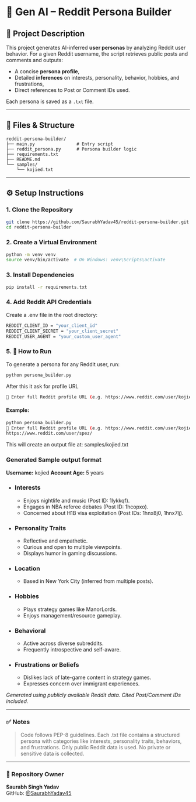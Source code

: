 # 🤖 Gen AI – Reddit Persona Builder

## 📝 Project Description

This project generates AI-inferred **user personas** by analyzing Reddit user behavior. For a given Reddit username, the script retrieves public posts and comments and outputs:
- A concise **persona profile**,
- Detailed **inferences** on interests, personality, behavior, hobbies, and frustrations,
- Direct references to Post or Comment IDs used.

Each persona is saved as a `.txt` file.

---

## 📁 Files & Structure

```text
reddit-persona-builder/
├── main.py                # Entry script
├── reddit_persona.py      # Persona builder logic
├── requirements.txt
├── README.md
└── samples/
    └── kojied.txt
```

---

## ⚙️ Setup Instructions

### 1. Clone the Repository
```bash
git clone https://github.com/SaurabhYadav45/reddit-persona-builder.git
cd reddit-persona-builder

```
### 2. Create a Virtual Environment
```bash
python -m venv venv
source venv/bin/activate  # On Windows: venv\Scripts\activate
```

### 3. Install Dependencies
```bash
pip install -r requirements.txt
```

### 4. Add Reddit API Credentials

Create a .env file in the root directory:
```bash
REDDIT_CLIENT_ID = "your_client_id"
REDDIT_CLIENT_SECRET = "your_client_secret"
REDDIT_USER_AGENT = "your_custom_user_agent"
```

### 5. 🚀 How to Run
To generate a persona for any Reddit user, run:
```bash
python persona_builder.py
```
After this it ask for profile URL
```bash
🔗 Enter full Reddit profile URL (e.g. https://www.reddit.com/user/kojied/):
```

#### Example:
```bash
python persona_builder.py
🔗 Enter full Reddit profile URL (e.g. https://www.reddit.com/user/kojied/):
https://www.reddit.com/user/spez/
```
This will create an output file at:
samples/kojied.txt


### Generated Sample output format

**Username:** kojied
**Account Age:** 5 years

- ### Interests
  - Enjoys nightlife and music (Post ID: 1lykkqf).
  - Engages in NBA referee debates (Post ID: 1hcopxo).
  - Concerned about H1B visa exploitation (Post IDs: 1hnx8j0, 1hnx7lj).

- ### Personality Traits
  - Reflective and empathetic.
  - Curious and open to multiple viewpoints.
  - Displays humor in gaming discussions.

- ### Location
  - Based in New York City (inferred from multiple posts).

- ### Hobbies
  - Plays strategy games like ManorLords.
  - Enjoys management/resource gameplay.

- ### Behavioral
  - Active across diverse subreddits.
  - Frequently introspective and self-aware.

- ### Frustrations or Beliefs
  - Dislikes lack of late-game content in strategy games.
  - Expresses concern over immigrant experiences.

*Generated using publicly available Reddit data. Cited Post/Comment IDs included.*

---

### ✅ Notes
> Code follows PEP-8 guidelines.
> Each .txt file contains a structured persona with categories like interests, personality traits, behaviors, and frustrations.
> Only public Reddit data is used. No private or sensitive data is collected.

---

### 👤 Repository Owner

**Saurabh Singh Yadav**  
GitHub: [@SaurabhYadav45](https://github.com/SaurabhYadav45)  


